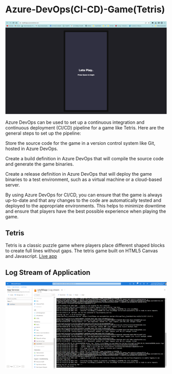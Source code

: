 # Azure-DevOps(CI-CD)-Game(Tetris)

![Alt text](Media/1.png)

Azure DevOps can be used to set up a continuous integration and continuous deployment (CI/CD) pipeline for a game like Tetris. Here are the general steps to set up the pipeline:

Store the source code for the game in a version control system like Git, hosted in Azure DevOps.

Create a build definition in Azure DevOps that will compile the source code and generate the game binaries.

Create a release definition in Azure DevOps that will deploy the game binaries to a test environment, such as a virtual machine or a cloud-based server.

By using Azure DevOps for CI/CD, you can ensure that the game is always up-to-date and that any changes to the code are automatically tested and deployed to the appropriate environments. This helps to minimize downtime and ensure that players have the best possible experience when playing the game.


## Tetris

Tetris is a classic puzzle game where players place different shaped blocks to create full lines without gaps.
The tetris game built on HTML5 Canvas and Javascript.
[Live app](https://squaredrop.io)


## Log Stream of Application

![Alt text](Media/2.png)
